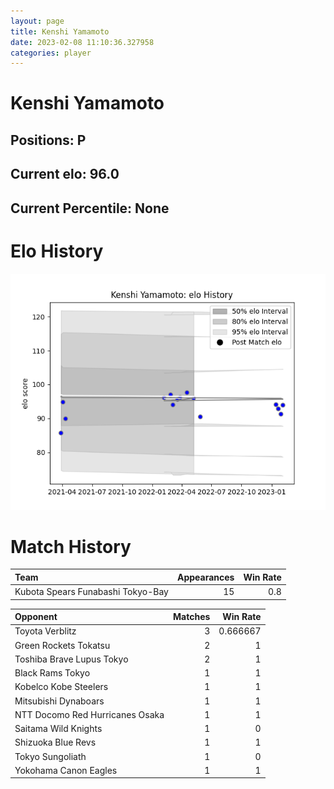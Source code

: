 ```yaml
---  
layout: page  
title: Kenshi Yamamoto  
date: 2023-02-08 11:10:36.327958  
categories: player  
---
```

# Kenshi Yamamoto

## Positions: P

## Current elo: 96.0

## Current Percentile: None

# Elo History


![elo history](history_KenshiYamamoto.png)
# Match History


| Team                              |   Appearances |   Win Rate |
|:----------------------------------|--------------:|-----------:|
| Kubota Spears Funabashi Tokyo-Bay |            15 |        0.8 |

| Opponent                        |   Matches |   Win Rate |
|:--------------------------------|----------:|-----------:|
| Toyota Verblitz                 |         3 |   0.666667 |
| Green Rockets Tokatsu           |         2 |   1        |
| Toshiba Brave Lupus Tokyo       |         2 |   1        |
| Black Rams Tokyo                |         1 |   1        |
| Kobelco Kobe Steelers           |         1 |   1        |
| Mitsubishi Dynaboars            |         1 |   1        |
| NTT Docomo Red Hurricanes Osaka |         1 |   1        |
| Saitama Wild Knights            |         1 |   0        |
| Shizuoka Blue Revs              |         1 |   1        |
| Tokyo Sungoliath                |         1 |   0        |
| Yokohama Canon Eagles           |         1 |   1        |